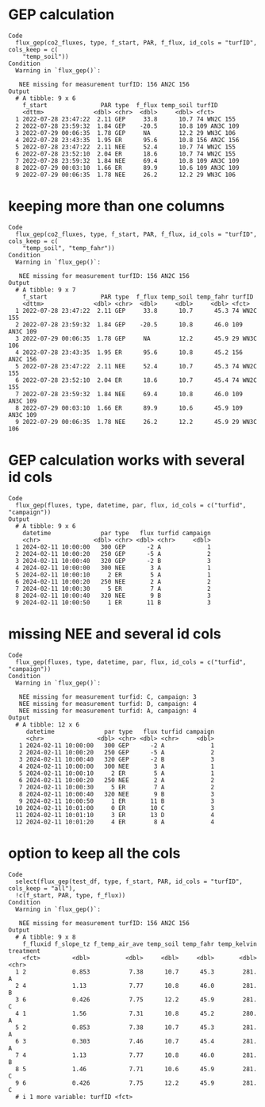 # GEP calculation

    Code
      flux_gep(co2_fluxes, type, f_start, PAR, f_flux, id_cols = "turfID", cols_keep = c(
        "temp_soil"))
    Condition
      Warning in `flux_gep()`:
      
       NEE missing for measurement turfID: 156 AN2C 156
    Output
      # A tibble: 9 x 6
        f_start               PAR type  f_flux temp_soil turfID      
        <dttm>              <dbl> <chr>  <dbl>     <dbl> <fct>       
      1 2022-07-28 23:47:22  2.11 GEP     33.8      10.7 74 WN2C 155 
      2 2022-07-28 23:59:32  1.84 GEP    -20.5      10.8 109 AN3C 109
      3 2022-07-29 00:06:35  1.78 GEP     NA        12.2 29 WN3C 106 
      4 2022-07-28 23:43:35  1.95 ER      95.6      10.8 156 AN2C 156
      5 2022-07-28 23:47:22  2.11 NEE     52.4      10.7 74 WN2C 155 
      6 2022-07-28 23:52:10  2.04 ER      18.6      10.7 74 WN2C 155 
      7 2022-07-28 23:59:32  1.84 NEE     69.4      10.8 109 AN3C 109
      8 2022-07-29 00:03:10  1.66 ER      89.9      10.6 109 AN3C 109
      9 2022-07-29 00:06:35  1.78 NEE     26.2      12.2 29 WN3C 106 

# keeping more than one columns

    Code
      flux_gep(co2_fluxes, type, f_start, PAR, f_flux, id_cols = "turfID", cols_keep = c(
        "temp_soil", "temp_fahr"))
    Condition
      Warning in `flux_gep()`:
      
       NEE missing for measurement turfID: 156 AN2C 156
    Output
      # A tibble: 9 x 7
        f_start               PAR type  f_flux temp_soil temp_fahr turfID      
        <dttm>              <dbl> <chr>  <dbl>     <dbl>     <dbl> <fct>       
      1 2022-07-28 23:47:22  2.11 GEP     33.8      10.7      45.3 74 WN2C 155 
      2 2022-07-28 23:59:32  1.84 GEP    -20.5      10.8      46.0 109 AN3C 109
      3 2022-07-29 00:06:35  1.78 GEP     NA        12.2      45.9 29 WN3C 106 
      4 2022-07-28 23:43:35  1.95 ER      95.6      10.8      45.2 156 AN2C 156
      5 2022-07-28 23:47:22  2.11 NEE     52.4      10.7      45.3 74 WN2C 155 
      6 2022-07-28 23:52:10  2.04 ER      18.6      10.7      45.4 74 WN2C 155 
      7 2022-07-28 23:59:32  1.84 NEE     69.4      10.8      46.0 109 AN3C 109
      8 2022-07-29 00:03:10  1.66 ER      89.9      10.6      45.9 109 AN3C 109
      9 2022-07-29 00:06:35  1.78 NEE     26.2      12.2      45.9 29 WN3C 106 

# GEP calculation works with several id cols

    Code
      flux_gep(fluxes, type, datetime, par, flux, id_cols = c("turfid", "campaign"))
    Output
      # A tibble: 9 x 6
        datetime              par type   flux turfid campaign
        <chr>               <dbl> <chr> <dbl> <chr>     <dbl>
      1 2024-02-11 10:00:00   300 GEP      -2 A             1
      2 2024-02-11 10:00:20   250 GEP      -5 A             2
      3 2024-02-11 10:00:40   320 GEP      -2 B             3
      4 2024-02-11 10:00:00   300 NEE       3 A             1
      5 2024-02-11 10:00:10     2 ER        5 A             1
      6 2024-02-11 10:00:20   250 NEE       2 A             2
      7 2024-02-11 10:00:30     5 ER        7 A             2
      8 2024-02-11 10:00:40   320 NEE       9 B             3
      9 2024-02-11 10:00:50     1 ER       11 B             3

# missing NEE and several id cols

    Code
      flux_gep(fluxes, type, datetime, par, flux, id_cols = c("turfid", "campaign"))
    Condition
      Warning in `flux_gep()`:
      
       NEE missing for measurement turfid: C, campaign: 3
       NEE missing for measurement turfid: D, campaign: 4
       NEE missing for measurement turfid: A, campaign: 4
    Output
      # A tibble: 12 x 6
         datetime              par type   flux turfid campaign
         <chr>               <dbl> <chr> <dbl> <chr>     <dbl>
       1 2024-02-11 10:00:00   300 GEP      -2 A             1
       2 2024-02-11 10:00:20   250 GEP      -5 A             2
       3 2024-02-11 10:00:40   320 GEP      -2 B             3
       4 2024-02-11 10:00:00   300 NEE       3 A             1
       5 2024-02-11 10:00:10     2 ER        5 A             1
       6 2024-02-11 10:00:20   250 NEE       2 A             2
       7 2024-02-11 10:00:30     5 ER        7 A             2
       8 2024-02-11 10:00:40   320 NEE       9 B             3
       9 2024-02-11 10:00:50     1 ER       11 B             3
      10 2024-02-11 10:01:00     0 ER       10 C             3
      11 2024-02-11 10:01:10     3 ER       13 D             4
      12 2024-02-11 10:01:20     4 ER        8 A             4

# option to keep all the cols

    Code
      select(flux_gep(test_df, type, f_start, PAR, id_cols = "turfID", cols_keep = "all"),
      !c(f_start, PAR, type, f_flux))
    Condition
      Warning in `flux_gep()`:
      
       NEE missing for measurement turfID: 156 AN2C 156
    Output
      # A tibble: 9 x 8
        f_fluxid f_slope_tz f_temp_air_ave temp_soil temp_fahr temp_kelvin treatment
        <fct>         <dbl>          <dbl>     <dbl>     <dbl>       <dbl> <chr>    
      1 2             0.853           7.38      10.7      45.3        281. A        
      2 4             1.13            7.77      10.8      46.0        281. B        
      3 6             0.426           7.75      12.2      45.9        281. C        
      4 1             1.56            7.31      10.8      45.2        280. A        
      5 2             0.853           7.38      10.7      45.3        281. A        
      6 3             0.303           7.46      10.7      45.4        281. A        
      7 4             1.13            7.77      10.8      46.0        281. B        
      8 5             1.46            7.71      10.6      45.9        281. C        
      9 6             0.426           7.75      12.2      45.9        281. C        
      # i 1 more variable: turfID <fct>

